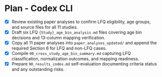 # Plan - Codex CLI

- [x] Review existing paper analyses to confirm LFQ eligibility, age groups, and source files for all 11 studies.
- [x] Draft six LFQ `{Study}_age_bin_analysis.md` files covering age bin decisions and 13-column mapping verification.
- [x] Copy all 11 paper analyses into `paper_analyses_updated/` and append the required Section 6 for LFQ and non-LFQ cases.
- [x] Compile `00_cross_study_age_bin_summary.md` capturing LFQ classification, normalization outcomes, and mapping readiness.
- [x] Prepare `90_results_codex.md` self-evaluation documenting criteria status and any outstanding risks.
